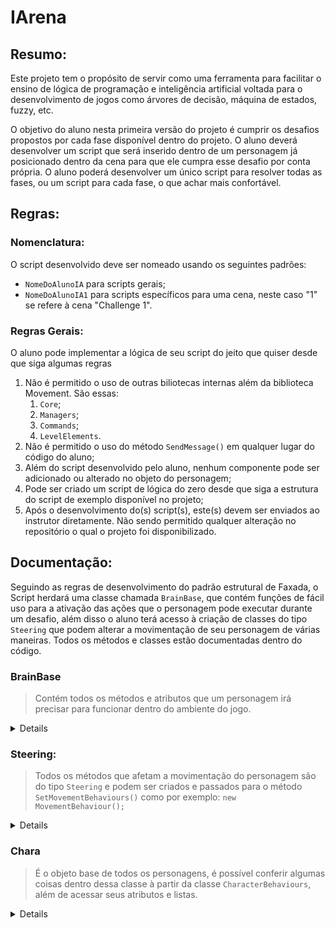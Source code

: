 # IArena

## Resumo:
Este projeto tem o propósito de servir como uma ferramenta para facilitar o ensino de lógica de programação e inteligência artificial voltada para o desenvolvimento de jogos como árvores de decisão, máquina de estados, fuzzy, etc.

O objetivo do aluno nesta primeira versão do projeto é cumprir os desafios propostos por cada fase disponível dentro do projeto. O aluno deverá desenvolver um script que será inserido dentro de um personagem já posicionado dentro da cena para que ele cumpra esse desafio por conta própria. O aluno poderá desenvolver um único script para resolver todas as fases, ou um script para cada fase, o que achar mais confortável.

## Regras:
### Nomenclatura:
O script desenvolvido deve ser nomeado usando os seguintes padrões:
- ``NomeDoAlunoIA`` para scripts gerais;
- ``NomeDoAlunoIA1`` para scripts específicos para uma cena, neste caso "1" se refere à cena "Challenge 1".

### Regras Gerais:
O aluno pode implementar a lógica de seu script do jeito que quiser desde que siga algumas regras
1. Não é permitido o uso de outras biliotecas internas além da biblioteca Movement. São essas:
   1. ``Core``;
   2. ``Managers``;
   3. ``Commands``;
   4. ``LevelElements``.
2. Não é permitido o uso do método ``SendMessage()`` em qualquer lugar do código do aluno;
3. Além do script desenvolvido pelo aluno, nenhum componente pode ser adicionado ou alterado no objeto do personagem;
4. Pode ser criado um script de lógica do zero desde que siga a estrutura do script de exemplo disponível no projeto;
5. Após o desenvolvimento do(s) script(s), este(s) devem ser enviados ao instrutor diretamente. Não sendo permitido qualquer alteração no repositório o qual o projeto foi disponibilizado.

## Documentação:
Seguindo as regras de desenvolvimento do padrão estrutural de Faxada, o Script herdará uma classe chamada ``BrainBase``, que contém funções de fácil uso para a ativação das ações que o personagem pode executar durante um desafio, além disso o aluno terá acesso à criação de classes do tipo ``Steering`` que podem alterar a movimentação de seu personagem de várias maneiras. Todos os métodos e classes estão documentadas dentro do código.
### BrainBase
>Contém todos os métodos e atributos que um personagem irá precisar para funcionar dentro do ambiente do jogo.
<details>

#### Métodos:
|Nome|Decrição|Parâmetros|
|---|---|---|
|``GetVision()``|Popula uma lista chamada ObjectsInRange com objetos detectáveis no alcance da visão do personagem|-|
|``SetMovementBehaviours()``|Altera o comportamento de movimentação do personagem de acordo com os Behaviours passados para a função|`Steering[]` behaviours|
|``Collect()``|Coleta um objeto se estiver encostando nele e o guarda em algum lugar dependendo do tipo de objeto coletado|`Collectable` item|
|``EatFood()``|Consome um objeto de comida, recuperando vida e fome de acordo com a comida consumida|``Food`` food|
|``Attack()``|Ataca um oponente dentro do alcance da arma do personagem com dano baseado na mesma|``CharacterBehaviours`` target|

#### Atributos:
|Nome|Tipo|Descrição|
|---|---|---|
|``objectsInRange``|`List<Transform>`|Lista com todos os `Transform`s detectáveis dentro da visão do personagem|
|``chara``|`CharacterBehaviours`|Referência ao próprio personagem base, é possível acessar alguns atributos próprios do personagem por aqui|
</details>

### Steering:
>Todos os métodos que afetam a movimentação do personagem são do tipo `Steering` e podem ser criados e passados para o método `SetMovementBehaviours()` como por exemplo: `new MovementBehaviour();`
<details>

#### Classes:
|Nome|Descrição|Parâmetros|
|---|---|---|
|`SeekBehaviour()`|Anda em direção à posição de um alvo.|`Transform` target, `float` weight|
|`Flee()`|Anda na direção contrária à posição de um alvo.|`Transform` target, `float` weight|
|`PursueBehaviour()`|Anda em direção à posição de um alvo tentando interceptá-lo em seu caminho.|`Transform` target, `float` weight|
|`StraightLineBehaviour()`|Anda indefinidamente em uma direção.|`Float` angle, `float` weight|
|`WanderBehaviour()`|Anda em direções pseudo aleatórias, como se estivesse vagando.|`float` wanderRate, `float` wanderOffset, `float` wanderRadius, `float` weight|
</details>

### Chara
>É o objeto base de todos os personagens, é possível conferir algumas coisas dentro dessa classe à partir da classe `CharacterBehaviours`, além de acessar seus atributos e listas.
<details>

#### Atributos:
|Nome|Descrição|Tipo|
|---|---|---|
|``IsDead``|Se o personagem está morto.|`bool`|
|``Score``|Qual o placar atual do personagem.|`int`|
|`FoodBag`|A lista com as comidas coletadas pelo personagem|`List<Food>`|
|``Backpack``|A lista com os itens gerais coletados pelo personagem|`List<Collectable>`|
|`Weapon`|A arma que o personagem está empunhando|`Weapon`|
</destails>